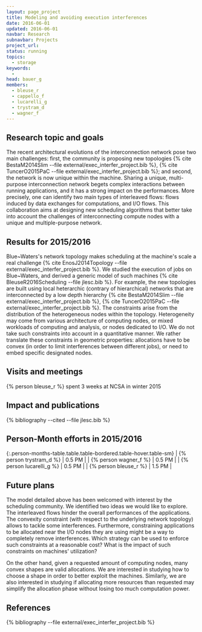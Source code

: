 ```yaml
---
layout: page_project
title: Modeling and avoiding execution interferences
date: 2016-06-01
updated: 2016-06-01
navbar: Research
subnavbar: Projects
project_url:
status: running
topics:
  - storage
keywords:
  -
head: bauer_g
members:
  - bleuse_r
  - cappello_f
  - lucarelli_g
  - trystram_d
  - wagner_f
---
```


## Research topic and goals

The recent architectural evolutions of the interconnection network pose two main challenges: first, the community is proposing new
topologies {% cite BestaM2014Slim --file external/exec_interfer_project.bib %}, {% cite TuncerO2015PaC --file external/exec_interfer_project.bib %}; and second, the network is now unique within the machine.
Sharing a unique, multi-purpose interconnection network begets complex interactions between running applications, and it has a strong impact on the
performances. More precisely, one can identify two main types of interleaved flows: flows induced by data exchanges for computations, and I/O flows.
This collaboration aims at designing new scheduling algorithms that better take into account the challenges of interconnecting compute nodes with a
unique and multiple-purpose network.


## Results for 2015/2016

Blue~Waters's network topology makes scheduling at the machine's scale a real challenge {% cite EnosJ2014Topology --file external/exec_interfer_project.bib %}. 
We studied the execution of jobs on Blue~Waters, and derived a generic model of such machines {% cite BleuseR2016Scheduling --file jlesc.bib %}.
For example, the new topologies are built using local heterarchic (contrary of hierarchical) networks that are interconnected by a low depth hierarchy {% cite BestaM2014Slim --file external/exec_interfer_project.bib %}, {% cite TuncerO2015PaC --file external/exec_interfer_project.bib %}.
The constraints arise from the distribution of the heterogeneous nodes within the topology.
Heterogeneity may come from various architecture of computing nodes, or mixed workloads of computing and analysis, or nodes dedicated to I/O.
We do not take such constraints into account in a quantitative manner.
We rather translate these constraints in geometric properties: allocations have to be convex (in order to limit interferences between different jobs), or need to embed specific designated nodes.

## Visits and meetings

{% person bleuse_r %} spent 3 weeks at NCSA in winter 2015

## Impact and publications

{% bibliography --cited --file jlesc.bib %}


## Person-Month efforts in 2015/2016

{:.person-months-table.table.table-bordered.table-hover.table-sm}
| {% person trystram_d %} | 0.5 PM |
| {% person wagner_f %} | 0.5 PM |
| {% person lucarelli_g %} | 0.5 PM |
| {% person bleuse_r %} | 1.5 PM |


## Future plans

The model detailed above has been welcomed with interest by the scheduling community.
We identified two ideas we would like to explore.
The interleaved flows hinder the overall performances of the applications.
The convexity constraint (with respect to the underlying network topology) allows to tackle some interferences.
Furthermore, constraining applications to be allocated near the I/O nodes they are using might be a way to completely remove interferences.
Which strategy can be used to enforce such constraints at a reasonable cost?
What is the impact of such constraints on machines' utilization?

On the other hand, given a requested amount of computing nodes, many convex shapes are valid allocations.
We are interested in studying how to choose a shape in order to better exploit the machines.
Similarly, we are also interested in studying if allocating more resources than requested may simplify the allocation phase without losing too much computation
power.


## References

{% bibliography --file external/exec_interfer_project.bib %}
